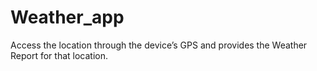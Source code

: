 # Weather_app
Access the location through the device’s GPS and provides the Weather Report for that location.
